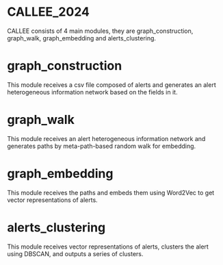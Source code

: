 # CALLEE_2024

CALLEE consists of 4 main modules, they are graph_construction, graph_walk, graph_embedding and alerts_clustering.

# graph_construction

This module receives a csv file composed of alerts and generates an alert heterogeneous information network based on the fields in it.

# graph_walk

This module receives an alert heterogeneous information network and generates paths by meta-path-based random walk for embedding.

# graph_embedding

This module receives the paths and embeds them using Word2Vec to get vector representations of alerts.

# alerts_clustering

This module receives vector representations of alerts, clusters the alert using DBSCAN, and outputs a series of clusters.
